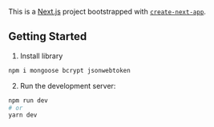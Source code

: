This is a [Next.js](https://nextjs.org/) project bootstrapped with [`create-next-app`](https://github.com/vercel/next.js/tree/canary/packages/create-next-app).

## Getting Started

1. Install library
```bash
npm i mongoose bcrypt jsonwebtoken
```
2. Run the development server:

```bash
npm run dev
# or
yarn dev
```
